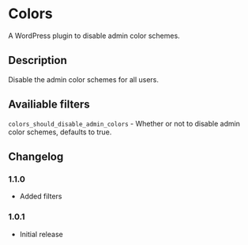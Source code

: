 # Colors

A WordPress plugin to disable admin color schemes.

## Description

Disable the admin color schemes for all users.

## Availiable filters

`colors_should_disable_admin_colors` - Whether or not to disable admin color schemes, defaults to true.

## Changelog

### 1.1.0

* Added filters

### 1.0.1

* Initial release
